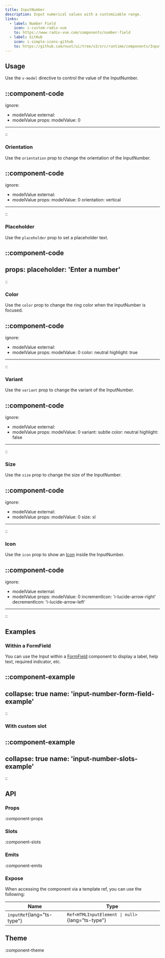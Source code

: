 ```yaml
---
title: InputNumber
description: Input numerical values with a customizable range.
links:
  - label: Number Field
    icon: i-custom-radix-vue
    to: https://www.radix-vue.com/components/number-field
  - label: GitHub
    icon: i-simple-icons-github
    to: https://github.com/nuxt/ui/tree/v3/src/runtime/components/InputNumber.vue
---
```


## Usage

Use the `v-model` directive to control the value of the InputNumber.

::component-code
---
ignore:
  - modelValue
external:
  - modelValue
props:
  modelValue: 0
---
::

### Orientation

Use the `orientation` prop to change the orientation of the InputNumber.

::component-code
---
ignore:
  - modelValue
external:
  - modelValue
props:
  modelValue: 0
  orientation: vertical
---
::

### Placeholder

Use the `placeholder` prop to set a placeholder text.

::component-code
---
props:
  placeholder: 'Enter a number'
---
::

### Color

Use the `color` prop to change the ring color when the InputNumber is focused.

::component-code
---
ignore:
  - modelValue
external:
  - modelValue
props:
  modelValue: 0
  color: neutral
  highlight: true
---
::

### Variant

Use the `variant` prop to change the variant of the InputNumber.

::component-code
---
ignore:
  - modelValue
external:
  - modelValue
props:
  modelValue: 0
  variant: subtle
  color: neutral
  highlight: false
---
::

### Size

Use the `size` prop to change the size of the InputNumber.

::component-code
---
ignore:
  - modelValue
external:
  - modelValue
props:
  modelValue: 0
  size: xl
---
::

### Icon

Use the `icon` prop to show an [Icon](/components/icon) inside the InputNumber.

::component-code
---
ignore:
  - modelValue
external:
  - modelValue
props:
  modelValue: 0
  incrementIcon: 'i-lucide-arrow-right'
  decrementIcon: 'i-lucide-arrow-left'
---
::

## Examples

### Within a FormField

You can use the Input within a [FormField](/components/form-field) component to display a label, help text, required indicator, etc.

::component-example
---
collapse: true
name: 'input-number-form-field-example'
---
::

### With custom slot

::component-example
---
collapse: true
name: 'input-number-slots-example'
---
::

## API

### Props

:component-props

### Slots

:component-slots

### Emits

:component-emits

### Expose

When accessing the component via a template ref, you can use the following:

| Name                       | Type                                            |
|----------------------------|-------------------------------------------------|
| `inputRef`{lang="ts-type"} | `Ref<HTMLInputElement \| null>`{lang="ts-type"} |

## Theme

:component-theme
